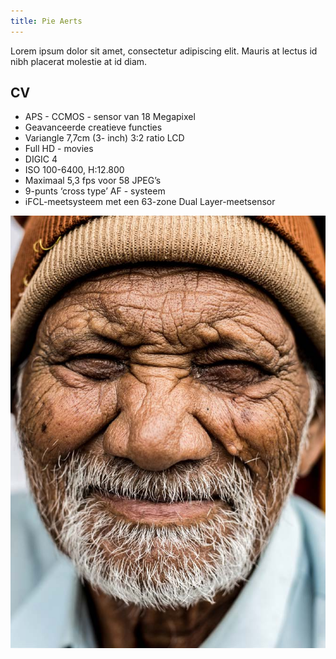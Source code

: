```yaml
---
title: Pie Aerts
---
```


Lorem ipsum dolor sit amet, consectetur adipiscing elit. Mauris at lectus id nibh placerat molestie at id diam. 

## CV

- APS - CCMOS - sensor van 18 Megapixel
- Geavanceerde creatieve functies
- Variangle 7,7cm (3- inch) 3:2 ratio LCD
- Full HD - movies
- DIGIC 4
- ISO 100-6400, H:12.800
- Maximaal 5,3 fps voor 58 JPEG’s
- 9-punts ‘cross type’ AF - systeem
- iFCL-meetsysteem met een 63-zone Dual Layer-meetsensor

![Gear](/uploads/person.png)